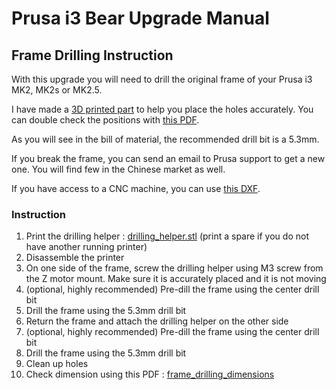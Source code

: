 # Prusa i3 Bear Upgrade Manual

## Frame Drilling Instruction

With this upgrade you will need to drill the original frame of your Prusa i3 MK2, MK2s or MK2.5.

I have made a [3D printed part](/printed_parts/stl/drilling_helper.stl) to help you place the holes accurately. You can double check the positions with [this PDF](/doc/frame_drilling_dimensions.pdf).

As you will see in the bill of material, the recommended drill bit is a 5.3mm.

If you break the frame, you can send an email to Prusa support to get a new one. You will find few in the Chinese market as well.

If you have access to a CNC machine, you can use [this DXF](/optional_parts/alu_frame/alu_frame.dxf).


### Instruction

1. Print the drilling helper : [drilling_helper.stl](/printed_parts/stl/drilling_helper.stl) (print a spare if you do not have another running printer)
1. Disassemble the printer
1. On one side of the frame, screw the drilling helper using M3 screw from the Z motor mount. Make sure it is accurately placed and it is not moving
1. (optional, highly recommended) Pre-dill the frame using the center drill bit
1. Drill the frame using the 5.3mm drill bit
1. Return the frame and attach the drilling helper on the other side
1. (optional, highly recommended) Pre-dill the frame using the center drill bit
1. Drill the frame using the 5.3mm drill bit
1. Clean up holes
1. Check dimension using this PDF : [frame_drilling_dimensions](/doc/frame_drilling_dimensions.pdf)